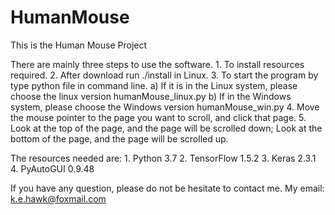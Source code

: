 # HumanMouse
This is the Human Mouse Project


There are mainly three steps to use the software.
    1. To install resources required.
    2. After download run ./install in Linux.
    3. To start the program by type python file in command line.
        a) If it is in the Linux system, please choose the linux version humanMouse_linux.py
        b) If in the Windows system, please choose the Windows version humanMouse_win.py
    4. Move the mouse pointer to the page you want to scroll, and click that page.
    5. Look at the top of the page, and the page will be scrolled down; Look at the bottom of the page, and the page will be scrolled up.


The resources needed are:
	1. Python 3.7
	2. TensorFlow 1.5.2
	3. Keras 2.3.1
	4. PyAutoGUI 0.9.48

If you have any question, please do not be hesitate to contact me.
My email: k.e.hawk@foxmail.com
